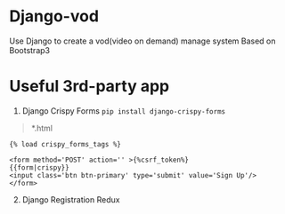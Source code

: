 # Django-vod
Use Django to create a vod(video on demand) manage system
Based on Bootstrap3

# Useful 3rd-party app
1. Django Crispy Forms
`pip install django-crispy-forms`
>*.html
```
{% load crispy_forms_tags %}

<form method='POST' action='' >{%csrf_token%}
{{form|crispy}}
<input class='btn btn-primary' type='submit' value='Sign Up'/>
</form>
```
2. Django Registration Redux
